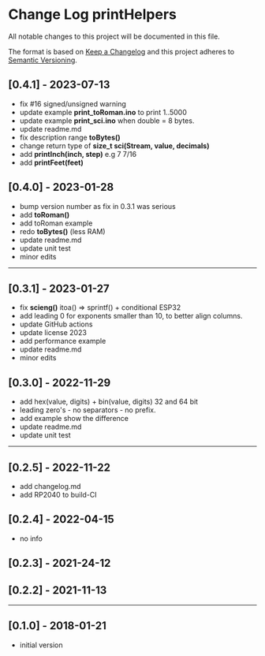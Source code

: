 # Change Log printHelpers

All notable changes to this project will be documented in this file.

The format is based on [Keep a Changelog](http://keepachangelog.com/)
and this project adheres to [Semantic Versioning](http://semver.org/).


## [0.4.1] - 2023-07-13
- fix #16  signed/unsigned warning
- update example **print_toRoman.ino** to print 1..5000
- update example **print_sci.ino** when double = 8 bytes.
- update readme.md
- fix description range **toBytes()**
- change return type of **size_t sci(Stream, value, decimals)**
- add **printInch(inch, step)** e.g 7 7/16
- add **printFeet(feet)**


## [0.4.0] - 2023-01-28
- bump version number as fix in 0.3.1 was serious
- add **toRoman()**
- add toRoman example
- redo **toBytes()** (less RAM)
- update readme.md
- update unit test
- minor edits

----

## [0.3.1] - 2023-01-27 
- fix **scieng()** itoa() => sprintf()  + conditional ESP32
- add leading 0 for exponents smaller than 10, to better align columns.
- update GitHub actions
- update license 2023
- add performance example
- update readme.md
- minor edits

## [0.3.0] - 2022-11-29
- add hex(value, digits) + bin(value, digits) 32 and 64 bit
- leading zero's - no separators - no prefix.
- add example show the difference
- update readme.md
- update unit test

----

## [0.2.5] - 2022-11-22
- add changelog.md
- add RP2040 to build-CI

## [0.2.4] - 2022-04-15
- no info

## [0.2.3] - 2021-24-12

## [0.2.2] - 2021-11-13

----

## [0.1.0] -  2018-01-21
- initial version


